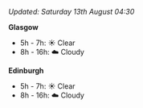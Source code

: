 *Updated: Saturday 13th August 04:30*

**Glasgow**

* 5h - 7h: :sunny: Clear
* 8h - 16h: :cloud: Cloudy

**Edinburgh**

* 5h - 7h: :sunny: Clear
* 8h - 16h: :cloud: Cloudy
